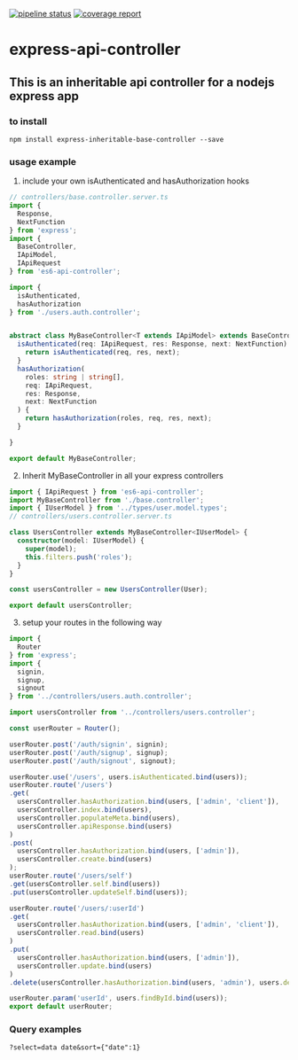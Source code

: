 [![pipeline status](https://git.eydrian.ch/etter/express-api-controller/badges/master/pipeline.svg)](https://git.eydrian.ch/etter/express-api-controller/commits/master)
[![coverage report](https://git.eydrian.ch/etter/express-api-controller/badges/master/coverage.svg)](https://git.eydrian.ch/etter/express-api-controller/commits/master)

# express-api-controller

## This is an inheritable api controller for a nodejs express app

### to install
```
npm install express-inheritable-base-controller --save
```
### usage example

1. include your own isAuthenticated and hasAuthorization hooks

```TypeScript
// controllers/base.controller.server.ts
import {
  Response,
  NextFunction
} from 'express';
import {
  BaseController,
  IApiModel,
  IApiRequest
} from 'es6-api-controller';

import {
  isAuthenticated,
  hasAuthorization
} from './users.auth.controller';


abstract class MyBaseController<T extends IApiModel> extends BaseController<T> {
  isAuthenticated(req: IApiRequest, res: Response, next: NextFunction) {
    return isAuthenticated(req, res, next);
  }
  hasAuthorization(
    roles: string | string[],
    req: IApiRequest,
    res: Response,
    next: NextFunction
  ) {
    return hasAuthorization(roles, req, res, next);
  }

}

export default MyBaseController;

```

2. Inherit MyBaseController in all your express controllers

```TypeScript
import { IApiRequest } from 'es6-api-controller';
import MyBaseController from './base.controller';
import { IUserModel } from '../types/user.model.types';
// controllers/users.controller.server.ts

class UsersController extends MyBaseController<IUserModel> {
  constructor(model: IUserModel) {
    super(model);
    this.filters.push('roles');
  }
}

const usersController = new UsersController(User);

export default usersController;
```

3. setup your routes in the following way

```TypeScript
import {
  Router
} from 'express';
import {
  signin,
  signup,
  signout
} from '../controllers/users.auth.controller';

import usersController from '../controllers/users.controller';

const userRouter = Router();

userRouter.post('/auth/signin', signin);
userRouter.post('/auth/signup', signup);
userRouter.post('/auth/signout', signout);

userRouter.use('/users', users.isAuthenticated.bind(users));
userRouter.route('/users')
.get(
  usersController.hasAuthorization.bind(users, ['admin', 'client']),
  usersController.index.bind(users),
  usersController.populateMeta.bind(users),
  usersController.apiResponse.bind(users)
)
.post(
  usersController.hasAuthorization.bind(users, ['admin']),
  usersController.create.bind(users)
);
userRouter.route('/users/self')
.get(usersController.self.bind(users))
.put(usersController.updateSelf.bind(users));

userRouter.route('/users/:userId')
.get(
  usersController.hasAuthorization.bind(users, ['admin', 'client']),
  usersController.read.bind(users)
)
.put(
  usersController.hasAuthorization.bind(users, ['admin']),
  usersController.update.bind(users)
)
.delete(usersController.hasAuthorization.bind(users, 'admin'), users.delete.bind(users));

userRouter.param('userId', users.findById.bind(users));
export default userRouter;
```

### Query examples

```
?select=data date&sort={"date":1}
```
